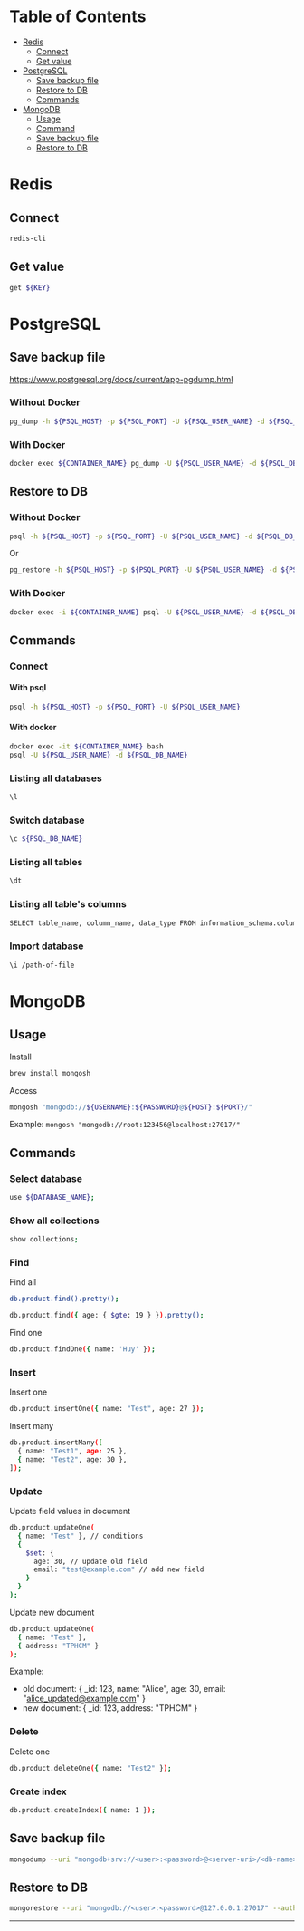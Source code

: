 # Table of Contents

- [Redis](#redis)
  - [Connect](#connect)
  - [Get value](#get-value)
- [PostgreSQL](#postgresql)
  - [Save backup file](#save-backup-file)
  - [Restore to DB](#restore-to-db)
  - [Commands](#commands)
- [MongoDB](#mongodb)
  - [Usage](#usage)
  - [Command](#commands-1)
  - [Save backup file](#save-backup-file-1)
  - [Restore to DB](#restore-to-db-1)

# Redis

## Connect

```bash
redis-cli
```

## Get value

```bash
get ${KEY}
```

# PostgreSQL

## Save backup file

https://www.postgresql.org/docs/current/app-pgdump.html

### Without Docker

```bash
pg_dump -h ${PSQL_HOST} -p ${PSQL_PORT} -U ${PSQL_USER_NAME} -d ${PSQL_DB_NAME} > ${BACKUP_NAME}.sql
```

### With Docker

```bash
docker exec ${CONTAINER_NAME} pg_dump -U ${PSQL_USER_NAME} -d ${PSQL_DB_NAME} > ${BACKUP_NAME}.sql
```

## Restore to DB

### Without Docker

```bash
psql -h ${PSQL_HOST} -p ${PSQL_PORT} -U ${PSQL_USER_NAME} -d ${PSQL_DB_NAME} < ${BACKUP_NAME}.sql
```

Or

```bash
pg_restore -h ${PSQL_HOST} -p ${PSQL_PORT} -U ${PSQL_USER_NAME} -d ${PSQL_DB_NAME} < ${BACKUP_NAME}.sql
```

### With Docker

```bash
docker exec -i ${CONTAINER_NAME} psql -U ${PSQL_USER_NAME} -d ${PSQL_DB_NAME} < ${BACKUP_NAME}.sql
```

## Commands

### Connect

#### With psql

```bash
psql -h ${PSQL_HOST} -p ${PSQL_PORT} -U ${PSQL_USER_NAME}
```

#### With docker

```bash
docker exec -it ${CONTAINER_NAME} bash
psql -U ${PSQL_USER_NAME} -d ${PSQL_DB_NAME}
```

### Listing all databases

```bash
\l
```

### Switch database

```bash
\c ${PSQL_DB_NAME}
```

### Listing all tables

```bash
\dt
```

### Listing all table's columns

```bash
SELECT table_name, column_name, data_type FROM information_schema.columns WHERE table_name='${TABLE_NAME}';
```

### Import database

```bash
\i /path-of-file
```

# MongoDB

## Usage

Install

```bash
brew install mongosh
```

Access

```bash
mongosh "mongodb://${USERNAME}:${PASSWORD}@${HOST}:${PORT}/"
```

Example: `mongosh "mongodb://root:123456@localhost:27017/"`

## Commands

### Select database

```bash
use ${DATABASE_NAME};
```

### Show all collections

```bash
show collections;
```

### Find

Find all

```bash
db.product.find().pretty();
```

```bash
db.product.find({ age: { $gte: 19 } }).pretty();
```

Find one

```bash
db.product.findOne({ name: 'Huy' });
```

### Insert

Insert one

```bash
db.product.insertOne({ name: "Test", age: 27 });
```

Insert many

```bash
db.product.insertMany([
  { name: "Test1", age: 25 },
  { name: "Test2", age: 30 },
]);
```

### Update

Update field values in document

```bash
db.product.updateOne(
  { name: "Test" }, // conditions
  {
    $set: {
      age: 30, // update old field
      email: "test@example.com" // add new field
    }
  }
);
```

Update new document

```bash
db.product.updateOne(
  { name: "Test" },
  { address: "TPHCM" }
);
```

Example:

- old document: { \_id: 123, name: "Alice", age: 30, email: "alice_updated@example.com" }
- new document: { \_id: 123, address: "TPHCM" }

### Delete

Delete one

```bash
db.product.deleteOne({ name: "Test2" });
```

### Create index

```bash
db.product.createIndex({ name: 1 });
```

## Save backup file

```bash
mongodump --uri "mongodb+srv://<user>:<password>@<server-uri>/<db-name>" -o ./mongo-backup --collection=<collection-name> --gzip --authenticationDatabase=admin
```

## Restore to DB

```bash
mongorestore --uri "mongodb://<user>:<password>@127.0.0.1:27017" --authenticationDatabase=admin ./mongo-backup/
```

---
